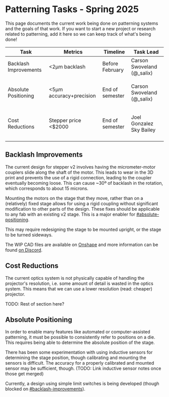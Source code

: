 # Patterning Tasks - Spring 2025

This page documents the current work being done on patterning systems and the goals of that work. If you want to start a new project or research related to patterning, add it here so we can keep track of what's being done!

| Task                  | Metrics                 | Timeline        | Task Lead                            |
| --------------------- | ----------------------- | --------------- | ------------------------------------ |
| Backlash Improvements | <2µm backlash           | Before February | Carson Swoveland (@\_salix)          |
| Absolute Positioning  | <5µm accuracy+precision | End of semester | <p>Carson Swoveland<br>(@_salix)</p> |
| Cost Reductions       | Stepper price <$2000    | End of semester | <p>Joel Gonzalez<br>Sky Bailey</p>   |
|                       |                         |                 |                                      |

## Backlash Improvements

The current design for stepper v2 involves having the micrometer-motor couplers slide along the shaft of the motor. This leads to wear in the 3D print and prevents the use of a rigid connection, leading to the coupler eventually becoming loose. This can cause \~30º of backlash in the rotation, which corresponds to about 15 microns.

Mounting the motors on the stage that they move, rather than on a (relatively) fixed stage allows for using a rigid coupling without significant modification to other parts of the design. These fixes should be applicable to any fab with an existing v2 stage. This is a major enabler for [#absolute-positioning](patterning-tasks-spring-2025.md#absolute-positioning "mention").

This may require redesigning the stage to be mounted upright, or the stage to be turned sideways.

The WIP CAD files are available on [Onshape](https://cad.onshape.com/documents/0649d732771a63bcb8e6be1d/w/408d85c155072764ebeaefad/e/73b84f12fd47d1787f4ee6f2?renderMode=0\&uiState=67914fa8750b6e7bcedb2639) and more information can be found [on Discord](https://discord.com/channels/1143959339179200562/1330950134942404769).

## Cost Reductions

The current optics system is not physically capable of handling the projector's resolution, i.e. some amount of detail is wasted in the optics system. This means that we can use a lower resolution (read: cheaper) projector.

TODO: Rest of section here?

## Absolute Positioning

In order to enable many features like automated or computer-assisted patterning, it must be possible to consistently refer to positions on a die. This requires being able to determine the absolute position of the stage.

There has been some experimentation with using inductive sensors for determining the stage position, though calibrating and mounting the sensors is difficult. The accuracy for a properly calibrated and mounted sensor may be sufficient, though. (TODO: Link inductive sensor notes once those get merged)

Currently, a design using simple limit switches is being developed (though blocked on [#backlash-improvements](patterning-tasks-spring-2025.md#backlash-improvements "mention")).





